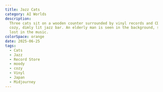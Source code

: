 ```yaml
---
title: Jazz Cats
category: AI Worlds
description:
  Three cats sit on a wooden counter surrounded by vinyl records and CDs in a
  cozy, dimly lit jazz bar. An elderly man is seen in the background, seemingly
  lost in the music.
colorSpace: orange
date: 2025-06-25
tags:
  - Cats
  - Jazz
  - Record Store
  - moody
  - cozy
  - Vinyl
  - Japan
  - Midjourney
---
```

